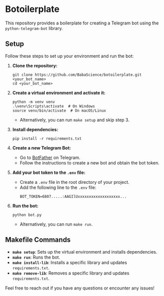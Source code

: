 # Botoilerplate

This repository provides a boilerplate for creating a Telegram bot using the `python-telegram-bot` library.

## Setup

Follow these steps to set up your environment and run the bot:

1. **Clone the repository:**
   ```
   git clone https://github.com/BabaScience/botoilerplate.git <your_bot_name>
   cd <your_bot_name>
   ```

2. **Create a virtual environment and activate it:**
   ```
   python -m venv venv
   .\venv\Scripts\activate  # On Windows
   source venv/bin/activate  # On macOS/Linux
   ```
   - Alternatively, you can run `make setup` and skip step 3.

3. **Install dependencies:**
   ```
   pip install -r requirements.txt
   ```

4. **Create a new Telegram Bot:**
   - Go to [BotFather](https://t.me/BotFather) on Telegram.
   - Follow the instructions to create a new bot and obtain the bot token.

5. **Add your bot token to the `.env` file:**
   - Create a `.env` file in the root directory of your project.
   - Add the following line to the `.env` file:
     ```
     BOT_TOKEN=6807.....:AAGIlUxxxxxxxxxxxxxxxxxxx...
     ```

6. **Run the bot:**
   ```
   python bot.py
   ```
   - Alternatively, you can run `make run`.

## Makefile Commands

- **`make setup`**: Sets up the virtual environment and installs dependencies.
- **`make run`**: Runs the bot.
- **`make install-lib`**: Installs a specific library and updates `requirements.txt`.
- **`make remove-lib`**: Removes a specific library and updates `requirements.txt`.

Feel free to reach out if you have any questions or encounter any issues!